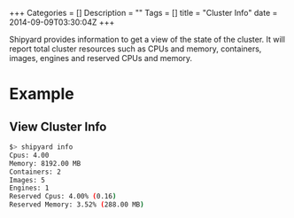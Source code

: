 +++
Categories = []
Description = ""
Tags = []
title = "Cluster Info"
date = 2014-09-09T03:30:04Z
+++

Shipyard provides information to get a view of the state of the cluster.  It will report total cluster resources such as CPUs and memory, containers, images, engines and reserved CPUs and memory.

# Example

## View Cluster Info
```bash
$> shipyard info
Cpus: 4.00
Memory: 8192.00 MB
Containers: 2
Images: 5
Engines: 1
Reserved Cpus: 4.00% (0.16)
Reserved Memory: 3.52% (288.00 MB)
```
